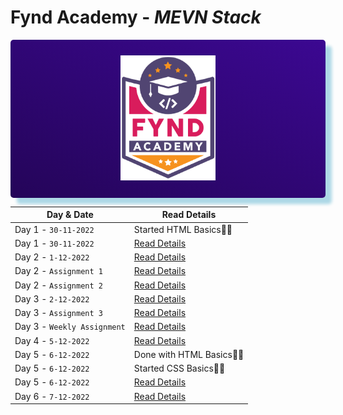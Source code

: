 


# Fynd Academy - _MEVN Stack_




<center>

<div style="
 padding:25px 0 25px 0 ;
    background: linear-gradient(25deg, #000000, #5d0ce4);
    background-size: 400% 400%;
    color:#fff;
    border-radius:5px;
    box-shadow: 10px 10px 5px lightblue;">
<img style="background: transparent" src="./assets/6037ed523cde7f1958341705_logo-removebg-preview.png" height="200"/>

</div>
</center>


| Day & Date| Read Details |
| ------- | ----------- |
| Day 1 - `30-11-2022`| Started HTML Basics🚀👋 |
| Day 1 - `30-11-2022`| [Read Details](/Day-1/Day-1.md) |
| Day 2 - `1-12-2022`| [Read Details](/Day-2/Day-2.md) |
| Day 2 - `Assignment 1`| [Read Details](/Day-2/Ass1.md) |
| Day 2 - `Assignment 2`| [Read Details](/Day-2/Ass2.html) |
| Day 3 - `2-12-2022`| [Read Details](/Day-3/Day-3.md) |
| Day 3 - `Assignment 3`| [Read Details](/Day-3/Ass3.html) |
| Day 3 - `Weekly Assignment`| [Read Details](/Day-3/weekEndTask.html) |
| Day 4 - `5-12-2022`| [Read Details](/Day-4/Day-4.md) |
| Day 5 - `6-12-2022`| Done with HTML Basics🚀👋|
| Day 5 - `6-12-2022`| Started CSS Basics🚀👋|
| Day 5 - `6-12-2022`| [Read Details](/Day-5/Day-5.md) |
| Day 6 - `7-12-2022`| [Read Details](/Day-6/Day-6.md) |

